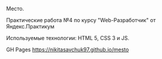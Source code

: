Место.

Практические работа №4 по курсу "Web-Разработчик" от Яндекс.Практикум

Используемые технологии: HTML 5, CSS 3 и JS.

GH Pages https://nikitasavchuk97.github.io/mesto
